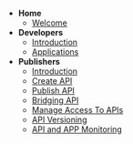 - **Home**
  - [Welcome](docs/home.md)
- **Developers**
  - [Introduction](docs/dev/introduction.md)
  - [Applications](docs/dev/applications.md)
- **Publishers**
  - [Introduction](docs/publisher/introduction.md)
  - [Create API](docs/publisher/create-api.md)
  - [Publish API](docs/publisher/publish-api.md)
  - [Bridging API](docs/publisher/bridging-apis.md)
  - [Manage Access To APIs](docs/publisher/manage-access-to-apis.md)
  - [API Versioning](docs/publisher/api-versioning.md)
  - [API and APP Monitoring](docs/publisher/api-and-app-monitoring.md)
